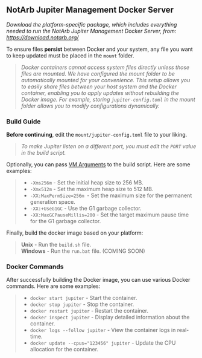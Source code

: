 ## NotArb Jupiter Management Docker Server

_Download the platform-specific package, which includes everything needed to run the NotArb Jupiter Management Docker Server, from: https://download.notarb.org/_

To ensure files **persist** between Docker and your system, any file you want to keep updated must be placed in the `mount` folder.
>_Docker containers cannot access system files directly unless those files are mounted. We have configured the mount folder to be automatically mounted for your convenience. This setup allows you to easily share files between your host system and the Docker container, enabling you to apply updates without rebuilding the Docker image. For example, storing `jupiter-config.toml` in the mount folder allows you to modify configurations dynamically._

### Build Guide
**Before continuing**, edit the `mount/jupiter-config.toml` file to your liking.

>_To make Jupiter listen on a different port, you must edit the `PORT` value in the build script._

Optionally, you can pass [VM Arguments](https://docs.oracle.com/en/java/javase/22/docs/specs/man/java.html#standard-options-for-java) to the build script. Here are some examples:
>- `-Xms256m` - Set the initial heap size to 256 MB.
>- `-Xmx512m` - Set the maximum heap size to 512 MB.
>- `-XX:MaxPermSize=256m `- Set the maximum size for the permanent generation space.
>- `-XX:+UseG1GC` - Use the G1 garbage collector.
>- `-XX:MaxGCPauseMillis=200` - Set the target maximum pause time for the G1 garbage collector.

Finally, build the docker image based on your platform:

>**Unix** - Run the `build.sh` file.<br>
>**Windows** - Run the `run.bat` file. (COMING SOON)

### Docker Commands
After successfully building the Docker image, you can use various Docker commands. Here are some examples:
>- `docker start jupiter` - Start the container.
>- `docker stop jupiter` - Stop the container.
>- `docker restart jupiter` - Restart the container.
>- `docker inspect jupiter` - Display detailed information about the container.
>- `docker logs --follow jupiter` - View the container logs in real-time.
>- `docker update --cpus="123456" jupiter` - Update the CPU allocation for the container.